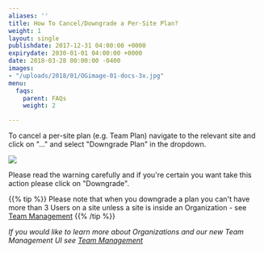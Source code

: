 ```yaml
---
aliases: ''
title: How To Cancel/Downgrade a Per-Site Plan?
weight: 1
layout: single
publishdate: 2017-12-31 04:00:00 +0000
expirydate: 2030-01-01 04:00:00 +0000
date: 2018-03-28 00:00:00 -0400
images:
- "/uploads/2018/01/OGimage-01-docs-3x.jpg"
menu:
  faqs:
    parent: FAQs
    weight: 2

---
```

To cancel a per-site plan (e.g. Team Plan) navigate to the relevant site and click on "..." and select "Downgrade Plan" in the dropdown.

![](/uploads/2018/04/dowgrade-plan.jpg)

Please read the warning carefully and if you're certain you want take this action please click on "Downgrade".

{{% tip %}}
Please note that when you downgrade a plan you can't have more than 3 Users on a site unless a site is inside an Organization - see [Team Management](/docs/settings/team-management/)
{{% /tip %}}

_If you would like to learn more about Organizations and our new Team Management UI see_ [_Team Management_](/docs/settings/team-management/)
